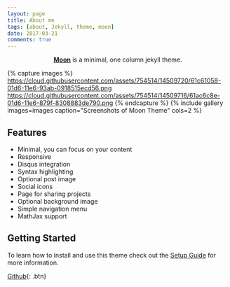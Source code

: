 ```yaml
---
layout: page
title: About me
tags: [about, Jekyll, theme, moon]
date: 2017-03-21
comments: true
---
```

    
<center><a href="http://taylantatli.github.io/Moon"><b>Moon</b></a> is a minimal, one column jekyll theme.</center>

{% capture images %}
    https://cloud.githubusercontent.com/assets/754514/14509720/61c61058-01d6-11e6-93ab-0918515ecd56.png
    https://cloud.githubusercontent.com/assets/754514/14509716/61ac6c8e-01d6-11e6-879f-8308883de790.png
{% endcapture %}
{% include gallery images=images caption="Screenshots of Moon Theme" cols=2 %}

## Features
* Minimal, you can focus on your content
* Responsive
* Disqus integration
* Syntax highlighting
* Optional post image
* Social icons
* Page for sharing projects
* Optional background image
* Simple navigation menu
* MathJax support

## Getting Started

To learn how to install and use this theme check out the [Setup Guide](http://taylantatli.me/Moon/moon-theme/) for more information.
      
[Github](https://github.com/harpinachmad){: .btn}
